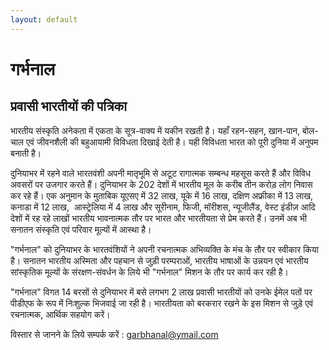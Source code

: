 ```yaml
---
layout: default
---
```


# गर्भनाल
## प्रवासी भारतीयों की पत्रिका

भारतीय संस्कृति अनेकता में एकता के सूत्र-वाक्य में यकीन रखती है। यहाँ रहन-सहन, खान-पान, बोल-चाल एवं जीवनशैली की बहुआयामी विविधता दिखाई देती है। यही विविधता भारत को पूरी दुनिया में अनुपम बनाती है।

दुनियाभर में रहने वाले भारतवंशी अपनी मातृभूमि से अटूट रागात्मक सम्बन्ध महसूस करते हैं और विविध अवसरों पर उजगार करते हैं। दुनियाभर के 202 देशों में भारतीय मूल के करीब तीन करोड़ लोग निवास कर रहे हैं। एक अनुमान के मुताबिक यूएसए में 32 लाख, यूके में 16 लाख, दक्षिण अफ्रीका में 13 लाख,  कनाडा में 12 लाख,  आस्ट्रेलिया में 4 लाख और सूरीनाम, फिजी, मॉरीशस, न्यूजीलैंड, वेस्ट इंडीज़ आदि देशों में रह रहे लाखों भारतीय भावनात्मक तौर पर भारत और भारतीयता से प्रेम करते हैं। उनमें अब भी सनातन संस्कृति एवं परिवार मूल्यों में आस्था है।

"गर्भनाल" को दुनियाभर के भारतवंशियों ने अपनी रचनात्मक अभिव्यक्ति के मंच के तौर पर स्वीकार किया है। सनातन भारतीय अस्मिता और पहचान से जुड़ी परम्पराओं, भारतीय भाषाओं के उन्नयन एवं भारतीय सांस्कृतिक मूल्यों के संरक्षण-संवर्धन के लिये भी "गर्भनाल" मिशन के तौर पर कार्य कर रही है।

"गर्भनाल" विगत 14 बरसों से दुनियाभर में बसे लगभग 2 लाख प्रवासी भारतीयों को उनके ईमेल पतों पर पीडीएफ के रूप में निःशुल्क भिजवाई जा रही है। भारतीयता को बरकरार रखने के इस मिशन से जुड़े एवं रचनात्मक, आर्थिक सहयोग करें।

विस्तार से जानने के लिये सम्पर्क करें : garbhanal@ymail.com
